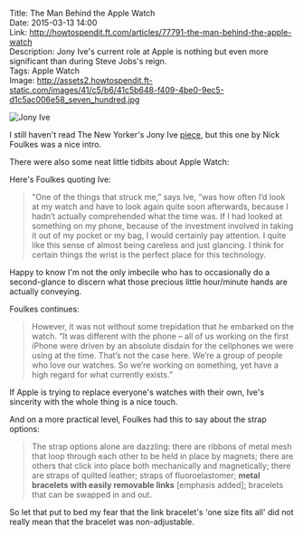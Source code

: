 Title: The Man Behind the Apple Watch  
Date: 2015-03-13 14:00  
Link: http://howtospendit.ft.com/articles/77791-the-man-behind-the-apple-watch  
Description: Jony Ive's current role at Apple is nothing but even more significant than during Steve Jobs's reign.  
Tags: Apple Watch  
Image: http://assets2.howtospendit.ft-static.com/images/41/c5/b6/41c5b648-f409-4be0-9ec5-d1c5ac006e58_seven_hundred.jpg  

![Jony Ive][1]

I still haven't read The New Yorker's Jony Ive [piece,][2] but this one by Nick Foulkes was a nice intro. 

There were also some neat little tidbits about Apple Watch:

Here's Foulkes quoting Ive:

> "One of the things that struck me,” says Ive, “was how often I’d look at my watch and have to look again quite soon afterwards, because I hadn’t actually comprehended what the time was. If I had looked at something on my phone, because of the investment involved in taking it out of my pocket or my bag, I would certainly pay attention. I quite like this sense of almost being careless and just glancing. I think for certain things the wrist is the perfect place for this technology.

Happy to know I'm not the only imbecile who has to occasionally do a second-glance to discern what those precious little hour/minute hands are actually conveying.

Foulkes continues:

> However, it was not without some trepidation that he embarked on the watch. “It was different with the phone – all of us working on the first iPhone were driven by an absolute disdain for the cellphones we were using at the time. That’s not the case here. We’re a group of people who love our watches. So we’re working on something, yet have a high regard for what currently exists.”

If Apple is trying to replace everyone's watches with their own, Ive's sincerity with the whole thing is a nice touch.

And on a more practical level, Foulkes had this to say about the strap options:

> The strap options alone are dazzling: there are ribbons of metal mesh that loop through each other to be held in place by magnets; there are others that click into place both mechanically and magnetically; there are straps of quilted leather; straps of fluoroelastomer; **metal bracelets with easily removable links** [emphasis added]; bracelets that can be swapped in and out.

So let that put to bed my fear that the link bracelet's 'one size fits all' did not really mean that the bracelet was non-adjustable.

[1]: http://assets2.howtospendit.ft-static.com/images/41/c5/b6/41c5b648-f409-4be0-9ec5-d1c5ac006e58_seven_hundred.jpg "Jony Ive"
[2]: http://www.newyorker.com/magazine/2015/02/23/shape-things-come "Big piece about Jony Ive and his role at Apple"